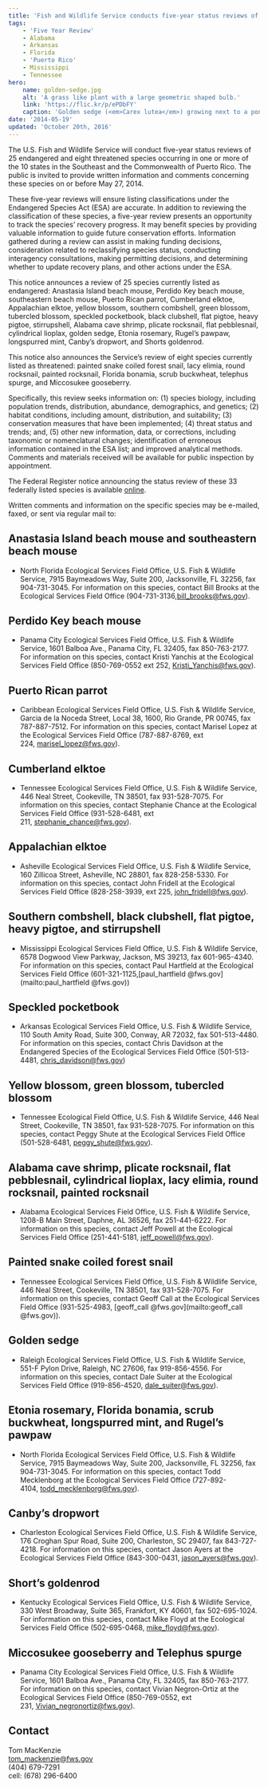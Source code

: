 ```yaml
---
title: 'Fish and Wildlife Service conducts five-year status reviews of 33 southeastern species'
tags:
    - 'Five Year Review'
    - Alabama
    - Arkansas
    - Florida
    - 'Puerto Rico'
    - Mississippi
    - Tennessee
hero:
    name: golden-sedge.jpg
    alt: 'A grass like plant with a large geometric shaped bulb.'
    link: 'https://flic.kr/p/ePDbFY'
    caption: 'Golden sedge (<em>Carex lutea</em>) growing next to a pond cypress tree in Pender County, NC. Photo by Dale Suiter, USFWS.'
date: '2014-05-19'
updated: 'October 20th, 2016'
---
```


The U.S. Fish and Wildlife Service will conduct five-year status reviews of 25 endangered and eight threatened species occurring in one or more of the 10 states in the Southeast and the Commonwealth of Puerto Rico. The public is invited to provide written information and comments concerning these species on or before May 27, 2014.

These five-year reviews will ensure listing classifications under the Endangered Species Act (ESA) are accurate. In addition to reviewing the classification of these species, a five-year review presents an opportunity to track the species’ recovery progress. It may benefit species by providing valuable information to guide future conservation efforts. Information gathered during a review can assist in making funding decisions, consideration related to reclassifying species status, conducting interagency consultations, making permitting decisions, and determining whether to update recovery plans, and other actions under the ESA.

This notice announces a review of 25 species currently listed as endangered: Anastasia Island beach mouse, Perdido Key beach mouse, southeastern beach mouse, Puerto Rican parrot, Cumberland elktoe, Appalachian elktoe, yellow blossom, southern combshell, green blossom, tubercled blossom, speckled pocketbook, black clubshell, flat pigtoe, heavy pigtoe, stirrupshell, Alabama cave shrimp, plicate rocksnail, flat pebblesnail, cylindrical lioplax, golden sedge, Etonia rosemary, Rugel’s pawpaw, longspurred mint, Canby’s dropwort, and Shorts goldenrod.

This notice also announces the Service’s review of eight species currently listed as threatened: painted snake coiled forest snail, lacy elimia, round rocksnail, painted rocksnail, Florida bonamia, scrub buckwheat, telephus spurge, and Miccosukee gooseberry.

Specifically, this review seeks information on: (1) species biology, including population trends, distribution, abundance, demographics, and genetics; (2) habitat conditions, including amount, distribution, and suitability; (3) conservation measures that have been implemented; (4) threat status and trends; and, (5) other new information, data, or corrections, including taxonomic or nomenclatural changes; identification of erroneous information contained in the ESA list; and improved analytical methods. Comments and materials received will be available for public inspection by appointment.

The Federal Register notice announcing the status review of these 33 federally listed species is available [online](https://www.federalregister.gov/articles/2014/03/25/2014-06502/endangered-and-threatened-wildlife-and-plants-5-year-status-reviews-of-33-southeastern-species).

Written comments and information on the specific species may be e-mailed, faxed, or sent via regular mail to:

## Anastasia Island beach mouse and southeastern beach mouse

- North Florida Ecological Services Field Office, U.S. Fish & Wildlife Service, 7915 Baymeadows Way, Suite 200, Jacksonville, FL 32256, fax 904-731-3045\. For information on this species, contact Bill Brooks at the Ecological Services Field Office (904-731-3136,[bill_brooks@fws.gov](mailto:bill_brooks@fws.gov)).

## Perdido Key beach mouse

- Panama City Ecological Services Field Office, U.S. Fish & Wildlife Service, 1601 Balboa Ave., Panama City, FL 32405, fax 850-763-2177\. For information on this species, contact Kristi Yanchis at the Ecological Services Field Office (850-769-0552 ext 252, [Kristi_Yanchis@fws.gov](mailto:Kristi_Yanchis@fws.gov)).

## Puerto Rican parrot

- Caribbean Ecological Services Field Office, U.S. Fish & Wildlife Service, Garcia de la Noceda Street, Local 38, 1600, Rio Grande, PR 00745, fax 787-887-7512\. For information on this species, contact Marisel Lopez at the Ecological Services Field Office (787-887-8769, ext 224, [marisel_lopez@fws.gov](mailto:marisel_lopez@fws.gov)).

## Cumberland elktoe

- Tennessee Ecological Services Field Office, U.S. Fish & Wildlife Service, 446 Neal Street, Cookeville, TN 38501, fax 931-528-7075\. For information on this species, contact Stephanie Chance at the Ecological Services Field Office (931-528-6481, ext 211, [stephanie_chance@fws.gov](mailto:stephanie_chance@fws.gov)).

## Appalachian elktoe

- Asheville Ecological Services Field Office, U.S. Fish & Wildlife Service, 160 Zillicoa Street, Asheville, NC 28801, fax 828-258-5330\. For information on this species, contact John Fridell at the Ecological Services Field Office (828-258-3939, ext 225, [john_fridell@fws.gov](mailto:john_fridell@fws.gov)).

## Southern combshell, black clubshell, flat pigtoe, heavy pigtoe, and stirrupshell

- Mississippi Ecological Services Field Office, U.S. Fish & Wildlife Service, 6578 Dogwood View Parkway, Jackson, MS 39213, fax 601-965-4340\. For information on this species, contact Paul Hartfield at the Ecological Services Field Office (601-321-1125,[paul_hartfield @fws.gov](mailto:paul_hartfield @fws.gov))

## Speckled pocketbook

- Arkansas Ecological Services Field Office, U.S. Fish & Wildlife Service, 110 South Amity Road, Suite 300, Conway, AR 72032, fax 501-513-4480\. For information on this species, contact Chris Davidson at the Endangered Species of the Ecological Services Field Office (501-513-4481, [chris_davidson@fws.gov](mailto:chris_davidson@fws.gov))

## Yellow blossom, green blossom, tubercled blossom

- Tennessee Ecological Field Office, U.S. Fish & Wildlife Service, 446 Neal Street, Cookeville, TN 38501, fax 931-528-7075\. For information on this species, contact Peggy Shute at the Ecological Services Field Office (501-528-6481, [peggy_shute@fws.gov](mailto:peggy_shute@fws.gov)).

## Alabama cave shrimp, plicate rocksnail, flat pebblesnail, cylindrical lioplax, lacy elimia, round rocksnail, painted rocksnail

- Alabama Ecological Services Field Office, U.S. Fish & Wildlife Service, 1208-B Main Street, Daphne, AL 36526, fax 251-441-6222\. For information on this species, contact Jeff Powell at the Ecological Services Field Office (251-441-5181, [jeff_powell@fws.gov](mailto:jeff_powell@fws.gov)).

## Painted snake coiled forest snail

- Tennessee Ecological Services Field Office, U.S. Fish & Wildlife Service, 446 Neal Street, Cookeville, TN 38501, fax 931-528-7075\. For information on this species, contact Geoff Call at the Ecological Services Field Office (931-525-4983, [geoff_call @fws.gov](mailto:geoff_call @fws.gov)).

## Golden sedge

- Raleigh Ecological Services Field Office, U.S. Fish & Wildlife Service, 551-F Pylon Drive, Raleigh, NC 27606, fax 919-856-4556\. For information on this species, contact Dale Suiter at the Ecological Services Field Office (919-856-4520, [dale_suiter@fws.gov](mailto:dale_suiter@fws.gov)).

## Etonia rosemary, Florida bonamia, scrub buckwheat, longspurred mint, and Rugel’s pawpaw

- North Florida Ecological Services Field Office, U.S. Fish & Wildlife Service, 7915 Baymeadows Way, Suite 200, Jacksonville, FL 32256, fax 904-731-3045\. For information on this species, contact Todd Mecklenborg at the Ecological Services Field Office (727-892-4104, [todd_mecklenborg@fws.gov](mailto:todd_mecklenborg@fws.gov)).

## Canby’s dropwort

- Charleston Ecological Services Field Office, U.S. Fish & Wildlife Service, 176 Croghan Spur Road, Suite 200, Charleston, SC 29407, fax 843-727-4218\. For information on this species, contact Jason Ayers at the Ecological Services Field Office (843-300-0431, [jason_ayers@fws.gov](mailto:jason_ayers@fws.gov)).

## Short’s goldenrod

- Kentucky Ecological Services Field Office, U.S. Fish & Wildlife Service, 330 West Broadway, Suite 365, Frankfort, KY 40601, fax 502-695-1024\. For information on this species, contact Mike Floyd at the Ecological Services Field Office (502-695-0468, [mike_floyd@fws.gov](mailto:mike_floyd@fws.gov)).

## Miccosukee gooseberry and Telephus spurge

- Panama City Ecological Services Field Office, U.S. Fish & Wildlife Service, 1601 Balboa Ave., Panama City, FL 32405, fax 850-763-2177\. For information on this species, contact Vivian Negron-Ortiz at the Ecological Services Field Office (850-769-0552, ext 231, [Vivian_negronortiz@fws.gov](mailto:Vivian_negronortiz@fws.gov)).

## Contact
Tom MacKenzie  
[tom_mackenzie@fws.gov](mailto:tom_mackenzie@fws.gov)  
(404) 679-7291  
cell: (678) 296-6400
